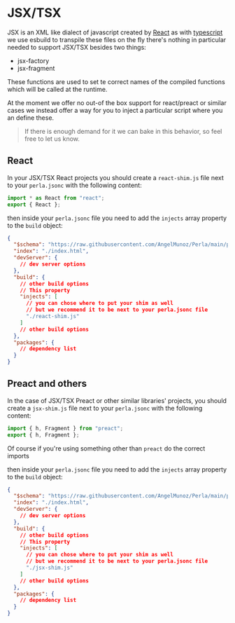 [typescript]: /#/v0/docs/features/transpilation
[perla samples]: https://github.com/AngelMunoz/perla-templates
[react]: https://reactjs.org/

# JSX/TSX

JSX is an XML like dialect of javascript created by [React] as with [typescript] we use esbuild to transpile these files on the fly there's nothing in particular needed to support JSX/TSX besides two things:

- jsx-factory
- jsx-fragment

These functions are used to set te correct names of the compiled functions which will be called at the runtime.

At the moment we offer no out-of the box support for react/preact or similar cases we instead offer a way for you to inject a particular script where you an define these.

> If there is enough demand for it we can bake in this behavior, so feel free to let us know.

## React

In your JSX/TSX React projects you should create a `react-shim.js` file next to your `perla.jsonc` with the following content:

```javascript
import * as React from "react";
export { React };
```

then inside your `perla.jsonc` file you need to add the `injects` array property to the `build` object:

```json
{
  "$schema": "https://raw.githubusercontent.com/AngelMunoz/Perla/main/perla.schema.json",
  "index": "./index.html",
  "devServer": {
    // dev server options
  },
  "build": {
    // other build options
    // This property
    "injects": [
      // you can chose where to put your shim as well
      // but we recommend it to be next to your perla.jsonc file
      "./react-shim.js"
    ]
    // other build options
  },
  "packages": {
    // dependency list
  }
}
```

## Preact and others

In the case of JSX/TSX Preact or other similar libraries' projects, you should create a `jsx-shim.js` file next to your `perla.jsonc` with the following content:

```javascript
import { h, Fragment } from "preact";
export { h, Fragment };
```

Of course if you're using something other than `preact` do the correct imports

then inside your `perla.jsonc` file you need to add the `injects` array property to the `build` object:

```json
{
  "$schema": "https://raw.githubusercontent.com/AngelMunoz/Perla/main/perla.schema.json",
  "index": "./index.html",
  "devServer": {
    // dev server options
  },
  "build": {
    // other build options
    // This property
    "injects": [
      // you can chose where to put your shim as well
      // but we recommend it to be next to your perla.jsonc file
      "./jsx-shim.js"
    ]
    // other build options
  },
  "packages": {
    // dependency list
  }
}
```
